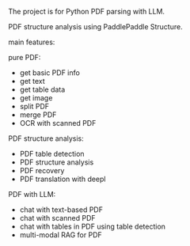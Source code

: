 The project is for Python PDF parsing with LLM.

PDF structure analysis using PaddlePaddle Structure.

main features:

pure PDF:

- get basic PDF info
- get text
- get table data
- get image
- split PDF
- merge PDF
- OCR with scanned PDF

PDF structure analysis:
- PDF table detection
- PDF structure analysis
- PDF recovery
- PDF translation with deepl

PDF with LLM:

- chat with text-based PDF
- chat with scanned PDF
- chat with tables in PDF using table detection
- multi-modal RAG for PDF
